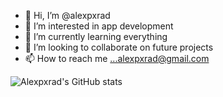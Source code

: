 - 👋 Hi, I’m @alexpxrad
- 👀 I’m interested in app development
- 🌱 I’m currently learning everything
- 💞️ I’m looking to collaborate on future projects
- 📫 How to reach me ...alexpxrad@gmail.com

<!---
--->
![Alexpxrad's GitHub stats](https://github-readme-stats.vercel.app/api?username=alexpxrad&show_icons=true&theme=radical)


